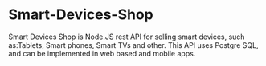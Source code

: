 # Smart-Devices-Shop
Smart Devices Shop is Node.JS rest API for selling smart devices, such as:Tablets, Smart phones, Smart TVs and other. This API uses Postgre SQL, and can be implemented in web based and mobile apps.
